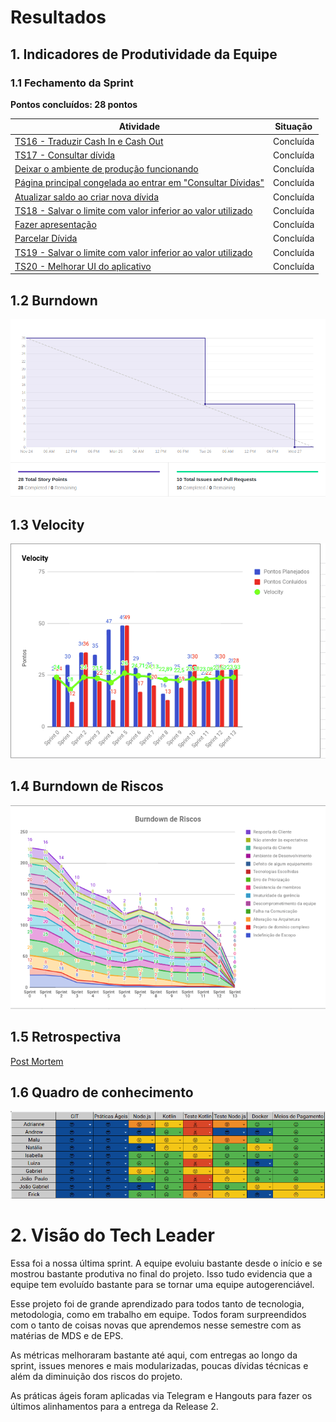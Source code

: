 # Resultados 

## 1. Indicadores de Produtividade da Equipe

### 1.1 Fechamento da Sprint 

**Pontos concluídos: 28 pontos**
<br/>

| Atividade | Situação |
| --------  | :----:   |
| [TS16 - Traduzir Cash In e Cash Out](https://github.com/fga-eps-mds/2019.2-Over26/issues/208) | Concluída | 
| [TS17 - Consultar dívida](https://github.com/fga-eps-mds/2019.2-Over26/issues/209) | Concluída  | 
| [Deixar o ambiente de produção funcionando](https://github.com/fga-eps-mds/2019.2-Over26/issues/217) | Concluída | 
| [Página principal congelada ao entrar em "Consultar Dívidas"](https://github.com/fga-eps-mds/2019.2-Over26/issues/217) | Concluída | 
| [Atualizar saldo ao criar nova dívida](https://github.com/fga-eps-mds/2019.2-Over26/issues/188) | Concluída | 
|  [TS18 - Salvar o limite com valor inferior ao valor utilizado](https://github.com/fga-eps-mds/2019.2-Over26/issues/203) | Concluída | 
| [Fazer apresentação](https://github.com/fga-eps-mds/2019.2-Over26/issues/219) | Concluída | 
| [Parcelar Dívida](https://github.com/fga-eps-mds/2019.2-Over26/issues/211) | Concluída | 
| [TS19 - Salvar o limite com valor inferior ao valor utilizado](https://github.com/fga-eps-mds/2019.2-Over26/issues/215) | Concluída |
| [TS20 - Melhorar UI do aplicativo ](https://github.com/fga-eps-mds/2019.2-Over26/issues/220) | Concluída |

## 1.2 Burndown
![](../../images/metrics_agile/burndown_sprint13.png)

## 1.3 Velocity 
![](../../images/metrics_agile/velocity_sprint13.png)

## 1.4 Burndown de Riscos 
![](../../images/metrics_agile/burndown_riscos_sprint13.png)

## 1.5 Retrospectiva
[Post Mortem](/documentation/post-mortem.md)

## 1.6 Quadro de conhecimento
![](../../images/metrics_agile/quadro_conhecimento_sprint13.png)


# 2. Visão do Tech Leader
Essa foi a nossa última sprint. A equipe evoluiu bastante desde o início e se mostrou bastante produtiva no final do projeto. Isso tudo evidencia que a equipe tem evoluído bastante para se tornar uma equipe autogerenciável. 

Esse projeto foi de grande aprendizado para todos tanto de tecnologia, metodologia, como em trabalho em equipe. Todos foram surpreendidos com o tanto de coisas novas que aprendemos nesse semestre com as matérias de MDS e de EPS. 

As métricas melhoraram bastante até aqui, com entregas ao longo da sprint, issues menores e mais modularizadas, poucas dívidas técnicas e além da diminuição dos riscos do projeto. 

As práticas ágeis foram aplicadas via Telegram e Hangouts para fazer os últimos alinhamentos para a entrega da Release 2. 
